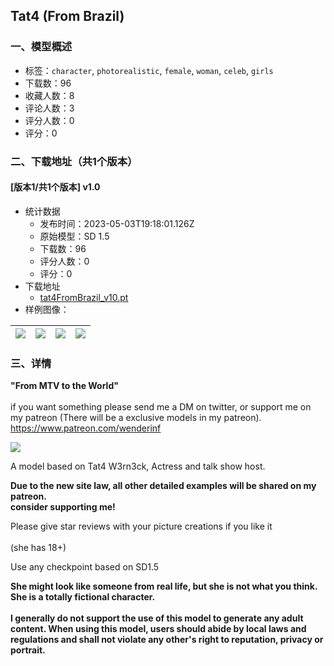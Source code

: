 ## Tat4 (From Brazil)
### 一、模型概述

- 标签：`character`, `photorealistic`, `female`, `woman`, `celeb`, `girls`
- 下载数：96
- 收藏人数：8
- 评论人数：3
- 评分人数：0
- 评分：0

### 二、下载地址（共1个版本）

#### [版本1/共1个版本] v1.0

- 统计数据
  - 发布时间：2023-05-03T19:18:01.126Z
  - 原始模型：SD 1.5
  - 下载数：96
  - 评分人数：0
  - 评分：0
- 下载地址
  - [tat4FromBrazil_v10.pt](https://civitai.com/api/download/models/61622)
- 样例图像：

| <img src="https://image.civitai.com/xG1nkqKTMzGDvpLrqFT7WA/45b43f15-9e6e-41a9-a55b-8e43e823e994/width=450/676279.jpeg" /> | <img src="https://image.civitai.com/xG1nkqKTMzGDvpLrqFT7WA/01699e67-e0ac-4d07-9960-a75d0735c676/width=450/676283.jpeg" /> | <img src="https://image.civitai.com/xG1nkqKTMzGDvpLrqFT7WA/71b337c3-ccbc-4e16-8700-a0b53d1796ab/width=450/676280.jpeg" /> | <img src="https://image.civitai.com/xG1nkqKTMzGDvpLrqFT7WA/e1f73f2f-47bc-42e4-9d8e-c69d703f0d8d/width=450/676282.jpeg" /> |
| ---- | ---- | ---- | ---- |


### 三、详情
<p><strong>"From MTV to the World"</strong><br /><br />if you want something please send me a DM on twitter, or support me on my patreon (There will be a exclusive models in my patreon).<br /><a target="_blank" rel="ugc" href="https://www.patreon.com/wenderinf"><u>https://www.patreon.com/wenderinf</u></a></p><img src="https://imagecache.civitai.com/xG1nkqKTMzGDvpLrqFT7WA/d1c68b3f-0d3c-4782-a6f6-6c5afe389900/width=525/d1c68b3f-0d3c-4782-a6f6-6c5afe389900" /><p>A model based on Tat4 W3rn3ck, Actress and talk show host.</p><p><strong>Due to the new site law, all other detailed examples will be shared on my patreon.</strong><br /><strong>consider supporting me!</strong></p><p>Please give star reviews with your picture creations if you like it<br /><br />(she has 18+)</p><p>Use any checkpoint based on SD1.5</p><p><strong>She might look like someone from real life, but she is not what you think. She is a totally fictional character.</strong><br /><br /><strong>I generally do not support the use of this model to generate any adult content. When using this model, users should abide by local laws and regulations and shall not violate any other's right to reputation, privacy or portrait.</strong></p>